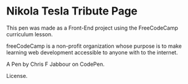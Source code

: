 # Nikola Tesla Tribute Page 

This pen was made as a Front-End project using the FreeCodeCamp curriculum lesson. 

freeCodeCamp is a non-profit organization whose purpose is to make learning web development accessible to anyone with to the internet.

A Pen by Chris F Jabbour on CodePen.

License.
